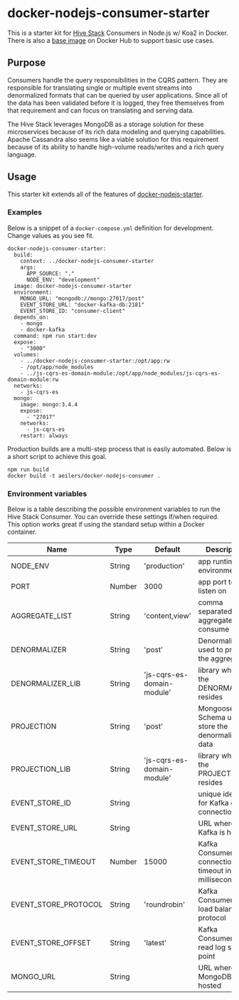# docker-nodejs-consumer-starter
This is a starter kit for [Hive Stack](https://gist.github.com/aeilers/30aa0047187e5a5d573a478abc581903) Consumers in Node.js w/ Koa2 in Docker. There is also a [base image](https://hub.docker.com/r/aeilers/docker-nodejs-consumer/) on Docker Hub to support basic use cases.

## Purpose
Consumers handle the query responsibilities in the CQRS pattern. They are responsible for translating single or multiple event streams into denormalized formats that can be queried by user applications. Since all of the data has been validated before it is logged, they free themselves from that requirement and can focus on translating and serving data.

The Hive Stack leverages MongoDB as a storage solution for these microservices because of its rich data modeling and querying capabilities. Apache Cassandra also seems like a viable solution for this requirement because of its ability to handle high-volume reads/writes and a rich query language.

## Usage
This starter kit extends all of the features of [docker-nodejs-starter](https://github.com/aeilers/docker-nodejs-starter).

### Examples
Below is a snippet of a `docker-compose.yml` definition for development. Change values as you see fit.
```
docker-nodejs-consumer-starter:
  build:
    context: ../docker-nodejs-consumer-starter
    args:
      APP_SOURCE: "."
      NODE_ENV: "development"
  image: docker-nodejs-consumer-starter
  environment:
    MONGO_URL: "mongodb://mongo:27017/post"
    EVENT_STORE_URL: "docker-kafka-db:2181"
    EVENT_STORE_ID: "consumer-client"
  depends_on:
    - mongo
    - docker-kafka
  command: npm run start:dev
  expose:
    - "3000"
  volumes:
    - ../docker-nodejs-consumer-starter:/opt/app:rw
    - /opt/app/node_modules
    - ../js-cqrs-es-domain-module:/opt/app/node_modules/js-cqrs-es-domain-module:rw
  networks:
    - js-cqrs-es
  mongo:
    image: mongo:3.4.4
    expose:
      - "27017"
    networks:
      - js-cqrs-es
    restart: always
```

Production builds are a multi-step process that is easily automated. Below is a short script to achieve this goal.
```
npm run build
docker build -t aeilers/docker-nodejs-consumer .
```

### Environment variables
Below is a table describing the possible environment variables to run the Hive Stack Consumer. You can override these settings if/when required. This option works great if using the standard setup within a Docker container.

Name                  | Type    | Default                     | Description
--------------------- | ------- | --------------------------- | -------------------------------------------------------
NODE_ENV              | String  | 'production'                | app runtime environment
PORT                  | Number  | 3000                        | app port to listen on
AGGREGATE_LIST        | String  | 'content,view'              | comma separated list of aggregates to consume
DENORMALIZER          | String  | 'post'                      | Denormalizer used to process the aggregates
DENORMALIZER_LIB      | String  | 'js-cqrs-es-domain-module'  | library where the DENORMALIZER resides
PROJECTION            | String  | 'post'                      | Mongoose Schema used to store the denormalized data
PROJECTION_LIB        | String  | 'js-cqrs-es-domain-module'  | library where the PROJECTION resides
EVENT_STORE_ID        | String  |                             | unique identifier for Kafka client connection
EVENT_STORE_URL       | String  |                             | URL where Kafka is hosted
EVENT_STORE_TIMEOUT   | Number  | 15000                       | Kafka ConsumerGroup connection timeout in milliseconds
EVENT_STORE_PROTOCOL  | String  | 'roundrobin'                | Kafka ConsumerGroup load balancing protocol
EVENT_STORE_OFFSET    | String  | 'latest'                    | Kafka ConsumerGroup read log starting point
MONGO_URL             | String  |                             | URL where MongoDB is hosted
